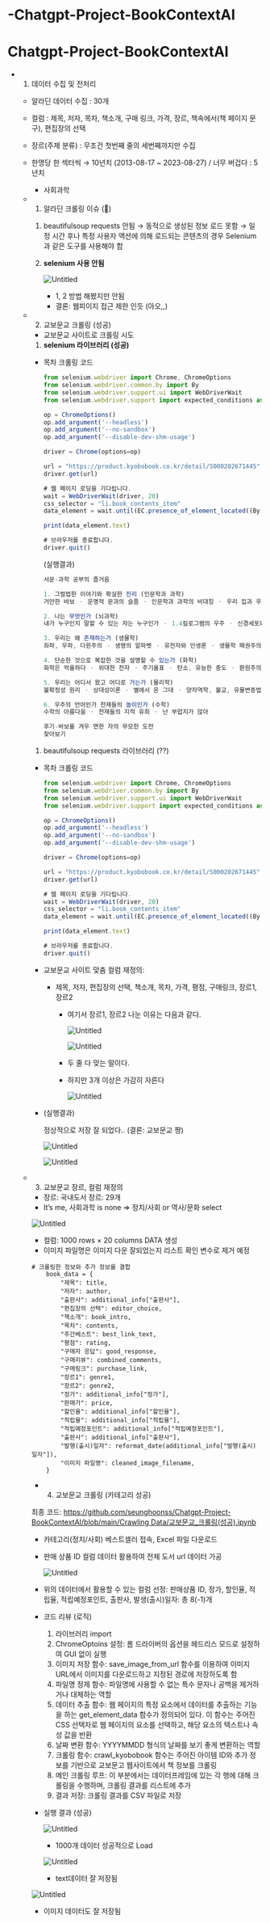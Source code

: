 # -Chatgpt-Project-BookContextAI


# Chatgpt-Project-BookContextAI

- 1. 데이터 수집 및 전처리
    - 알라딘 데이터 수집 : 30개
    - 컬럼 : 제목, 저자, 목차, 책소개, 구매 링크, 가격, 장르, 책속에서(책 페이지 문구), 편집장의 선택
    - 장르(주제 분류) : 무조건 첫번째 줄의 세번째까지만 수집
    - 한명당 한 섹터씩 → 10년치 (2013-08-17 ~ 2023-08-27) / 너무 버겁다 : 5년치
        - 사회과학
        
    - 1) 알라딘 크롤링 이슈 (😤)
        1. beautifulsoup requests 안됨 → 동적으로 생성된 정보 로드 못함 → 일정 시간 후나 특정 사용자 액션에 의해 로드되는 콘텐츠의 경우 Selenium과 같은 도구를 사용해야 합
        2. ****selenium 사용 안됨****
            
            ![Untitled](https://s3-us-west-2.amazonaws.com/secure.notion-static.com/6d6a8552-b3a8-4ae8-9f74-fc18491512af/Untitled.png)
            
            - 1, 2 방법 해봤지만 안됨
            - 결론: 웹피이지 접근 제한 인듯 (아오,,)
            
    
    - 2) 교보문교 크롤링 (성공)
        - 교보문교 사이트로 크롤링 시도
        
        1. ****selenium 라이브러리 (성공)****
        
        - 목차 크롤링 코드
            
            ```jsx
            from selenium.webdriver import Chrome, ChromeOptions
            from selenium.webdriver.common.by import By
            from selenium.webdriver.support.ui import WebDriverWait
            from selenium.webdriver.support import expected_conditions as EC
            
            op = ChromeOptions()
            op.add_argument('--headless')
            op.add_argument('--no-sandbox')
            op.add_argument('--disable-dev-shm-usage')
            
            driver = Chrome(options=op)
            
            url = "https://product.kyobobook.co.kr/detail/S000202671445"
            driver.get(url)
            
            # 웹 페이지 로딩을 기다립니다.
            wait = WebDriverWait(driver, 20)
            css_selector = "li.book_contents_item"
            data_element = wait.until(EC.presence_of_element_located((By.CSS_SELECTOR, css_selector)))
            
            print(data_element.text)
            
            # 브라우저를 종료합니다.
            driver.quit()
            ```
            
            (실행결과)
            
            ```jsx
            서문-과학 공부의 즐거움
            
            1. 그럴법한 이야기와 확실한 진리 (인문학과 과학)
            거만한 바보 ㆍ 운명적 문과의 슬픔 ㆍ 인문학과 과학의 비대칭 ㆍ 우리 집과 우리 엄마의 진실
            
            2. 나는 무엇인가 (뇌과학)
            내가 누구인지 말할 수 있는 자는 누구인가 ㆍ 1.4킬로그램의 우주 ㆍ 신경세포와 경제법칙 ㆍ 현상과 사물 자체 ㆍ 칸트 철학과 양자역학 ㆍ 측은지심과 거울신경세포 ㆍ 자유의지
            
            3. 우리는 왜 존재하는가 (생물학)
            좌파, 우파, 다윈주의 ㆍ 생명의 알파벳 ㆍ 유전자와 인생론 ㆍ 생물학 패권주의 ㆍ 사회생물학과 사회주의 ㆍ 이타 행동의 비밀
            
            4. 단순한 것으로 복잡한 것을 설명할 수 있는가 (화학)
            화학은 억울하다 ㆍ 위대한 전자 ㆍ 주기율표 ㆍ 탄소, 유능한 중도 ㆍ 환원주의 논쟁 ㆍ 통섭의 어려움
            
            5. 우리는 어디서 왔고 어디로 가는가 (물리학)
            불확정성 원리 ㆍ 상대성이론 ㆍ 별에서 온 그대 ㆍ 양자역학, 불교, 유물변증법 ㆍ 엔트로피 묵시록
            
            6. 우주의 언어인가 천재들의 놀이인가 (수학)
            수학의 아름다움 ㆍ 천재들의 지적 유희 ㆍ 난 부럽지가 않아
            
            후기-바보를 겨우 면한 자의 무모한 도전
            찾아보기
            ```
            
        
        1. beautifulsoup requests 라이브러리 (??)
        - 목차 크롤링 코드
            
            ```jsx
            from selenium.webdriver import Chrome, ChromeOptions
            from selenium.webdriver.common.by import By
            from selenium.webdriver.support.ui import WebDriverWait
            from selenium.webdriver.support import expected_conditions as EC
            
            op = ChromeOptions()
            op.add_argument('--headless')
            op.add_argument('--no-sandbox')
            op.add_argument('--disable-dev-shm-usage')
            
            driver = Chrome(options=op)
            
            url = "https://product.kyobobook.co.kr/detail/S000202671445"
            driver.get(url)
            
            # 웹 페이지 로딩을 기다립니다.
            wait = WebDriverWait(driver, 20)
            css_selector = "li.book_contents_item"
            data_element = wait.until(EC.presence_of_element_located((By.CSS_SELECTOR, css_selector)))
            
            print(data_element.text)
            
            # 브라우저를 종료합니다.
            driver.quit()
            ```
            
        - 교보문교 사이트 맞춤 컬럼 재정의:
            - 제목, 저자, 편집장의 선택, 책소개, 목차, 가격, 평점, 구매링크, 장르1, 장르2
                - 여기서 장르1, 장르2 나눈 이유는 다음과 같다.
                    
                    ![Untitled](https://s3-us-west-2.amazonaws.com/secure.notion-static.com/87d0a6b0-d599-446c-abff-f38f277f78fe/Untitled.png)
                    
                    ![Untitled](https://s3-us-west-2.amazonaws.com/secure.notion-static.com/122c00d3-870d-4ceb-8dfa-fff99abaeffe/Untitled.png)
                    
                - 두 줄 다 맞는 말이다.
                - 하지만 3개 이상은 가감히 자른다
                    
                    ![Untitled](https://s3-us-west-2.amazonaws.com/secure.notion-static.com/9eb2d9d7-0cab-4eae-8922-36cd15969c22/Untitled.png)
                    
        - (실행결과)
            
            정상적으로 저장 잘 되었다.. (결론: 교보문교 짱)
            
            ![Untitled](https://s3-us-west-2.amazonaws.com/secure.notion-static.com/0353c4a4-95d1-4208-a841-378eaed6f690/Untitled.png)
            
            ![Untitled](https://s3-us-west-2.amazonaws.com/secure.notion-static.com/7e53c0f3-04b8-475b-aff3-a894394ea932/Untitled.png)
            
    
    - 3) 교보문교 장르, 컬럼 재정의
        - 장르: 국내도서 장르: 29개
        - It’s me, 사회과학 is none ⇒ 정치/사회 or 역사/문화 select
        
        ![Untitled](https://s3-us-west-2.amazonaws.com/secure.notion-static.com/b0bc8264-e6a3-4b96-b3f5-58ae3db56f58/Untitled.png)
        
        - 컬럼: 1000 rows × 20 columns DATA 생성
        - 이미지 파일명은 이미지 다운 잘되었는지 리스트 확인 변수로 제거 예정
        
        ```
        # 크롤링한 정보와 추가 정보를 결합
            book_data = {
                "제목": title,
                "저자": author,
                "출판사": additional_info["출판사"],
                "편집장의 선택": editor_choice,
                "책소개": book_intro,
                "목차": contents,
                "주간베스트": best_link_text,
                "평점": rating,
                "구매자 응답": good_response,
                "구매리뷰": combined_comments,
                "구매링크": purchase_link,
                "장르1": genre1,
                "장르2": genre2,
                "정가": additional_info["정가"],
                "판매가": price,
                "할인율": additional_info["할인율"],
                "적립율": additional_info["적립율"],
                "적립예정포인트": additional_info["적립예정포인트"],
                "출판사": additional_info["출판사"],
                "발행(출시)일자": reformat_date(additional_info["발행(출시)일자"]),
                "이미지 파일명": cleaned_image_filename,
            }
        ```
        
        [](https://www.kyobobook.co.kr/)
        
        
        - 4) 교보문교 크롤링 (카테고리 성공)
        
        최종 코드: [https://github.com/seunghoonss/Chatgpt-Project-BookContextAI/blob/main/Crawling Data/교보문교_크롤링(성공).ipynb](https://github.com/seunghoonss/Chatgpt-Project-BookContextAI/blob/main/Crawling%20Data/%EA%B5%90%EB%B3%B4%EB%AC%B8%EA%B5%90_%ED%81%AC%EB%A1%A4%EB%A7%81(%EC%84%B1%EA%B3%B5).ipynb)
        
        - 카테고리(정치/사회) 베스트셀러 접속, Excel 파일 다운로드
        - 판매 상품 ID 컬럼 데이터 활용하여 전체 도서 url 데이터 가공
            
            ![Untitled](https://s3-us-west-2.amazonaws.com/secure.notion-static.com/620605ec-ae35-4a5f-ae4c-52002aa28351/Untitled.png)
            
        - 위의 데이터에서 활용할 수 있는 컬럼 선정: 판매상품 ID, 정가, 할인율, 적립율, 적립예정포인트, 출판사, 발생(출시)일자: 총 8(-1)개
            
            
        - 코드 리뷰 (로직)
            1. 라이브러리 import
            2. ChromeOptoins 설정: 롬 드라이버의 옵션을 헤드리스 모드로 설정하여 GUI 없이 실행
            3. 이미지 저장 함수: save_image_from_url 함수를 이용하여 이미지 URL에서 이미지를 다운로드하고 지정된 경로에 저장하도록 함
            4. 파일명 정제 함수: 파일명에 사용할 수 없는 특수 문자나 공백을 제거하거나 대체하는 역할
            5. 데이터 추출 함수: 웹 페이지의 특정 요소에서 데이터를 추출하는 기능을 하는 get_element_data 함수가 정의되어 있다. 이 함수는 주어진 CSS 선택자로 웹 페이지의 요소를 선택하고, 해당 요소의 텍스트나 속성 값을 반환
            6. 날짜 변환 함수: YYYYMMDD 형식의 날짜를 보기 좋게 변환하는 역할
            7. 크롤링 함수: crawl_kyobobook 함수는 주어진 아이템 ID와 추가 정보를 기반으로 교보문고 웹사이트에서 책 정보를 크롤링
            8. 메인 크롤링 루프: 이 부분에서는 데이터프레임에 있는 각 행에 대해 크롤링을 수행하며, 크롤링 결과를 리스트에 추가
            9. 결과 저장: 크롤링 결과를 CSV 파일로 저장
        
        - 실행 결과 (성공)
            
            ![Untitled](https://s3-us-west-2.amazonaws.com/secure.notion-static.com/29aacb36-bab2-4527-9266-9db80028f0a6/Untitled.png)
            
            - 1000개 데이터 성공적으로 Load
            
            ![Untitled](https://s3-us-west-2.amazonaws.com/secure.notion-static.com/53f04951-3548-4db6-b67f-250ec07aeb88/Untitled.png)
            
            - text데이터 잘 저장됨
                
                [](https://drive.google.com/file/d/1qwBnDQjxFOmcRBuJYwhfnBsOjb-Og2mC/view?usp=drive_link)
                
        
        ![Untitled](https://s3-us-west-2.amazonaws.com/secure.notion-static.com/364a616f-bcee-45ed-953c-87542b699a57/Untitled.png)
        
        - 이미지 데이터도 잘 저장됨

